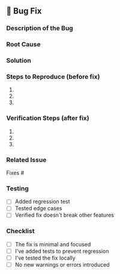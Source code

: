 ## 🐛 Bug Fix

### Description of the Bug

<!-- What was broken? -->

### Root Cause

<!-- What caused the bug? -->

### Solution

<!-- How did you fix it? -->

### Steps to Reproduce (before fix)

1.
2.
3.

### Verification Steps (after fix)

1.
2.
3.

### Related Issue

Fixes #

### Testing

- [ ] Added regression test
- [ ] Tested edge cases
- [ ] Verified fix doesn't break other features

### Checklist

- [ ] The fix is minimal and focused
- [ ] I've added tests to prevent regression
- [ ] I've tested the fix locally
- [ ] No new warnings or errors introduced
